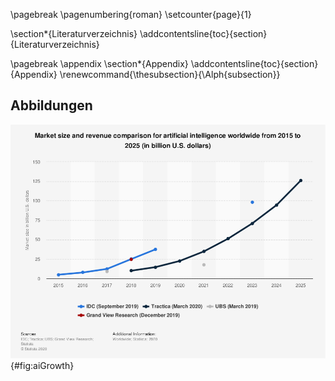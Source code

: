 \pagebreak
\pagenumbering{roman}
\setcounter{page}{1}

\section*{Literaturverzeichnis}
\addcontentsline{toc}{section}{Literaturverzeichnis}

<div id="refs"></div>

\pagebreak
\appendix
\section*{Appendix}
\addcontentsline{toc}{section}{Appendix}
\renewcommand{\thesubsection}{\Alph{subsection}}

## Abbildungen

![Wachstum des künstlicher Intelligenz Marktsektors [@aiGrowth]](src/images/aiGrowth.png){#fig:aiGrowth}
